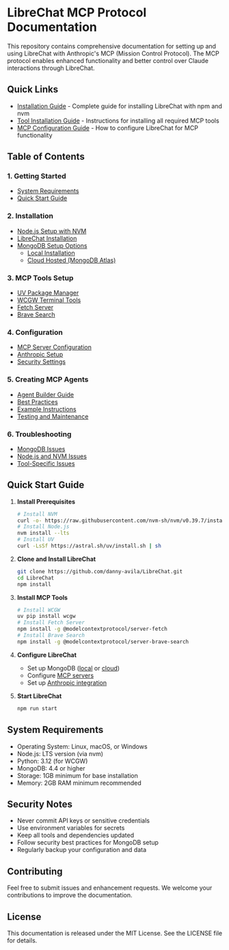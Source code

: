 # LibreChat MCP Protocol Documentation

This repository contains comprehensive documentation for setting up and using LibreChat with Anthropic's MCP (Mission Control Protocol). The MCP protocol enables enhanced functionality and better control over Claude interactions through LibreChat.

## Quick Links

- [Installation Guide](installation.md) - Complete guide for installing LibreChat with npm and nvm
- [Tool Installation Guide](tool-installation.md) - Instructions for installing all required MCP tools
- [MCP Configuration Guide](mcp-configuration.md) - How to configure LibreChat for MCP functionality

## Table of Contents

### 1. Getting Started
- [System Requirements](#system-requirements)
- [Quick Start Guide](#quick-start-guide)

### 2. Installation
- [Node.js Setup with NVM](installation.md#node-js-setup-with-nvm)
- [LibreChat Installation](installation.md#installation-steps)
- [MongoDB Setup Options](installation.md#mongodb-setup-options)
  - [Local Installation](installation.md#option-1-local-mongodb-installation)
  - [Cloud Hosted (MongoDB Atlas)](installation.md#option-2-mongodb-atlas-cloud-hosted)

### 3. MCP Tools Setup
- [UV Package Manager](tool-installation.md#uv-package-manager)
- [WCGW Terminal Tools](tool-installation.md#1-wcgw-terminal-tools)
- [Fetch Server](tool-installation.md#2-fetch-server)
- [Brave Search](tool-installation.md#3-brave-search)

### 4. Configuration
- [MCP Server Configuration](mcp-configuration.md#mcp-servers-configuration)
- [Anthropic Setup](mcp-configuration.md#anthropic-configuration)
- [Security Settings](mcp-configuration.md#security-considerations)

### 5. Creating MCP Agents
- [Agent Builder Guide](creating-mcp-agents.md)
- [Best Practices](creating-mcp-agents.md#best-practices)
- [Example Instructions](creating-mcp-agents.md#example-instructions)
- [Testing and Maintenance](creating-mcp-agents.md#testing-your-agent)

### 6. Troubleshooting
- [MongoDB Issues](installation.md#mongodb-issues)
- [Node.js and NVM Issues](installation.md#nodejs-and-nvm-issues)
- [Tool-Specific Issues](tool-installation.md#troubleshooting)

## Quick Start Guide

1. **Install Prerequisites**
   ```bash
   # Install NVM
   curl -o- https://raw.githubusercontent.com/nvm-sh/nvm/v0.39.7/install.sh | bash
   # Install Node.js
   nvm install --lts
   # Install UV
   curl -LsSf https://astral.sh/uv/install.sh | sh
   ```

2. **Clone and Install LibreChat**
   ```bash
   git clone https://github.com/danny-avila/LibreChat.git
   cd LibreChat
   npm install
   ```

3. **Install MCP Tools**
   ```bash
   # Install WCGW
   uv pip install wcgw
   # Install Fetch Server
   npm install -g @modelcontextprotocol/server-fetch
   # Install Brave Search
   npm install -g @modelcontextprotocol/server-brave-search
   ```

4. **Configure LibreChat**
   - Set up MongoDB ([local](installation.md#option-1-local-mongodb-installation) or [cloud](installation.md#option-2-mongodb-atlas-cloud-hosted))
   - Configure [MCP servers](mcp-configuration.md#mcp-servers-configuration)
   - Set up [Anthropic integration](mcp-configuration.md#anthropic-configuration)

5. **Start LibreChat**
   ```bash
   npm run start
   ```

## System Requirements

- Operating System: Linux, macOS, or Windows
- Node.js: LTS version (via nvm)
- Python: 3.12 (for WCGW)
- MongoDB: 4.4 or higher
- Storage: 1GB minimum for base installation
- Memory: 2GB RAM minimum recommended

## Security Notes

- Never commit API keys or sensitive credentials
- Use environment variables for secrets
- Keep all tools and dependencies updated
- Follow security best practices for MongoDB setup
- Regularly backup your configuration and data

## Contributing

Feel free to submit issues and enhancement requests. We welcome your contributions to improve the documentation.

## License

This documentation is released under the MIT License. See the LICENSE file for details.